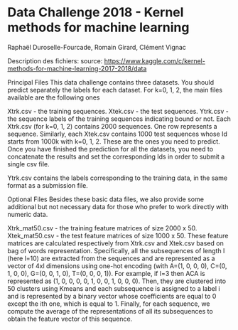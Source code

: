 # Data Challenge 2018 - Kernel methods for machine learning

Raphaël Duroselle-Fourcade, Romain Girard, Clément Vignac

Description des fichiers: 
source: https://www.kaggle.com/c/kernel-methods-for-machine-learning-2017-2018/data

Principal Files
This data challenge contains three datasets. You should predict separately the labels for each dataset. For k=0, 1, 2, the main files available are the following ones

Xtrk.csv - the training sequences.
Xtek.csv - the test sequences.
Ytrk.csv - the sequence labels of the training sequences indicating bound or not.
Each Xtrk.csv (for k=0, 1, 2) contains 2000 sequences. One row represents a sequence. Similarly, each Xtek.csv contains 1000 test sequences whose Id starts from 1000k with k=0, 1, 2. These are the ones you need to predict. Once you have finished the prediction for all the datasets, you need to concatenate the results and set the corresponding Ids in order to submit a single csv file.

Ytrk.csv contains the labels corresponding to the training data, in the same format as a submission file.

Optional Files
Besides these basic data files, we also provide some additional but not necessary data for those who prefer to work directly with numeric data.

Xtrk_mat50.csv - the training feature matrices of size 2000 x 50.
Xtek_mat50.csv - the test feature matrices of size 1000 x 50.
These feature matrices are calculated respectively from Xtrk.csv and Xtek.csv based on bag of words representation. Specifically, all the subsequences of length l (here l=10) are extracted from the sequences and are represented as a vector of 4xl dimensions using one-hot encoding (with A=(1, 0, 0, 0), C=(0, 1, 0, 0), G=(0, 0, 1, 0), T=(0, 0, 0, 1)). For example, if l=3 then ACA is represented as (1, 0, 0, 0, 0, 1, 0, 0, 1, 0, 0, 0). Then, they are clustered into 50 clusters using Kmeans and each subsequence is assigned to a label i and is represented by a binary vector whose coefficients are equal to 0 except the ith one, which is equal to 1. Finally, for each sequence, we compute the average of the representations of all its subsequences to obtain the feature vector of this sequence.
